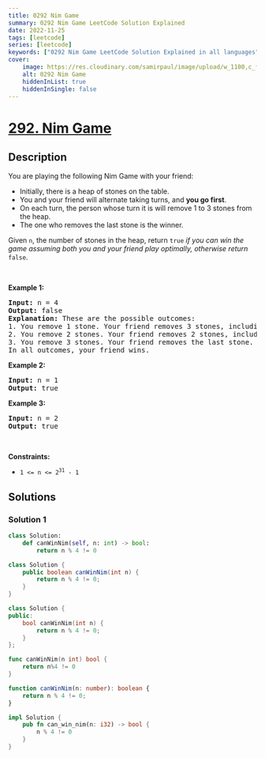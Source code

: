 ```yaml
---
title: 0292 Nim Game
summary: 0292 Nim Game LeetCode Solution Explained
date: 2022-11-25
tags: [leetcode]
series: [leetcode]
keywords: ["0292 Nim Game LeetCode Solution Explained in all languages", "0292 Nim Game", "LeetCode", "leetcode solution in Python3 C++ Java Go PHP Ruby Swift TypeScript Rust C# JavaScript C", "GeeksforGeeks", "InterviewBit", "Coding Ninjas", "HackerRank", "HackerEarth", "CodeChef", "TopCoder", "AlgoExpert", "freeCodeCamp", "Codeforces", "GitHub", "AtCoder", "Samir Paul"]
cover:
    image: https://res.cloudinary.com/samirpaul/image/upload/w_1100,c_fit,co_rgb:FFFFFF,l_text:Arial_75_bold:0292 Nim Game - Solution Explained/problem-solving.webp
    alt: 0292 Nim Game
    hiddenInList: true
    hiddenInSingle: false
---
```



# [292. Nim Game](https://leetcode.com/problems/nim-game)


## Description

<p>You are playing the following Nim Game with your friend:</p>

<ul>
	<li>Initially, there is a heap of stones on the table.</li>
	<li>You and your friend will alternate taking turns, and <strong>you go first</strong>.</li>
	<li>On each turn, the person whose turn it is will remove 1 to 3 stones from the heap.</li>
	<li>The one who removes the last stone is the winner.</li>
</ul>

<p>Given <code>n</code>, the number of stones in the heap, return <code>true</code><em> if you can win the game assuming both you and your friend play optimally, otherwise return </em><code>false</code>.</p>

<p>&nbsp;</p>
<p><strong class="example">Example 1:</strong></p>

<pre>
<strong>Input:</strong> n = 4
<strong>Output:</strong> false
<strong>Explanation:</strong> These are the possible outcomes:
1. You remove 1 stone. Your friend removes 3 stones, including the last stone. Your friend wins.
2. You remove 2 stones. Your friend removes 2 stones, including the last stone. Your friend wins.
3. You remove 3 stones. Your friend removes the last stone. Your friend wins.
In all outcomes, your friend wins.
</pre>

<p><strong class="example">Example 2:</strong></p>

<pre>
<strong>Input:</strong> n = 1
<strong>Output:</strong> true
</pre>

<p><strong class="example">Example 3:</strong></p>

<pre>
<strong>Input:</strong> n = 2
<strong>Output:</strong> true
</pre>

<p>&nbsp;</p>
<p><strong>Constraints:</strong></p>

<ul>
	<li><code>1 &lt;= n &lt;= 2<sup>31</sup> - 1</code></li>
</ul>

## Solutions

### Solution 1

<!-- tabs:start -->

```python
class Solution:
    def canWinNim(self, n: int) -> bool:
        return n % 4 != 0
```

```java
class Solution {
    public boolean canWinNim(int n) {
        return n % 4 != 0;
    }
}
```

```cpp
class Solution {
public:
    bool canWinNim(int n) {
        return n % 4 != 0;
    }
};
```

```go
func canWinNim(n int) bool {
	return n%4 != 0
}
```

```ts
function canWinNim(n: number): boolean {
    return n % 4 != 0;
}
```

```rust
impl Solution {
    pub fn can_win_nim(n: i32) -> bool {
        n % 4 != 0
    }
}
```

<!-- tabs:end -->

<!-- end -->
